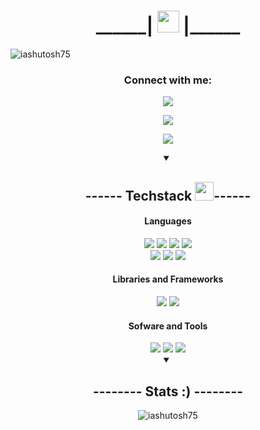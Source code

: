 <h1 align="center">______| <img src="https://cdn.discordapp.com/emojis/708780901642797076.gif" height="35px"> |______</h1>

<p align="left"> <img src="https://komarev.com/ghpvc/?username=iashutosh75&label=Profile%20views&color=0e75b6&style=flat" alt="iashutosh75" /> </p>

<h3 align="center">Connect with me:</h3>

<p align="center"><a href="https://linkedin.com/in/iashutosh75" target="_blank"><img src="https://img.shields.io/badge/-Linkedin-silver?style=for-the-badge"></a></p>

<p align="center"><a href="https://instagram.com/iashutos_h" target="_blank"><img src="https://img.shields.io/badge/-Instagram-grey?style=for-the-badge"></a></p>

<p align="center"><a href="bro4code@gmail.com" target="_blank"><img src="https://img.shields.io/badge/-Drop a mail-white?style=for-the-badge"></a></p>


<div align="center">
<details open>
 
<summary><h2 align="center" > ------ Techstack <img src="https://cdn.discordapp.com/emojis/804331814004850698.png?v=1" width="30px">------</h2></summary>
<h4>Languages</h4>
<img src="https://img.shields.io/badge/-cpp-silver?style=for-the-badge">
<img src="https://img.shields.io/badge/-python-silver?style=for-the-badge">
<img src="https://img.shields.io/badge/-c language-silver?style=for-the-badge">
<img src="https://img.shields.io/badge/-Dart-silver?style=for-the-badge">

<br>
<img src="https://img.shields.io/badge/-HTML 5-grey?style=for-the-badge">
<img src="https://img.shields.io/badge/-CSS-grey?style=for-the-badge">
<img src="https://img.shields.io/badge/-Javascript-grey?style=for-the-badge">

<h4>Libraries and Frameworks</h4>
<!-- <img src="https://img.shields.io/badge/-React-silver?style=for-the-badge"> -->
<img src="https://img.shields.io/badge/-Firebase Database-grey?style=for-the-badge" >
<img src="https://img.shields.io/badge/-Flutter-silver?style=for-the-badge">

<h4>Sofware and Tools</h4>
<img src="https://img.shields.io/badge/-git-grey?style=for-the-badge">
<img src="https://img.shields.io/badge/-github-grey?style=for-the-badge">
<img src="https://img.shields.io/badge/-vs code-silver?style=for-the-badge">

</details>
</div>

<div  align="center">
<details open>
 
<summary><h2>-------- Stats :) -------- </h2></summary>
<p><img align="center" src="https://github-readme-stats.vercel.app/api/top-langs?username=iashutosh75&show_icons=true&locale=en&layout=compact" alt="iashutosh75" /></p>

</details>
</div>
